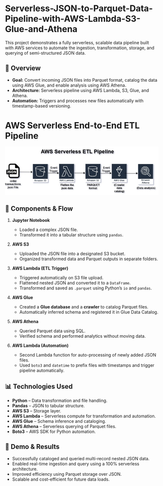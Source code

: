 # Serverless-JSON-to-Parquet-Data-Pipeline-with-AWS-Lambda-S3-Glue-and-Athena

This project demonstrates a fully serverless, scalable data pipeline built with AWS services to automate the ingestion, transformation, storage, and querying of semi-structured JSON data.

## 🚀 Overview

- **Goal:** Convert incoming JSON files into Parquet format, catalog the data using AWS Glue, and enable analysis using AWS Athena.
- **Architecture:** Serverless pipeline using AWS Lambda, S3, Glue, and Athena.
- **Automation:** Triggers and processes new files automatically with timestamp-based versioning.

# AWS Serverless End-to-End ETL Pipeline

![image alt](https://github.com/BhaskarKosala/Serverless-JSON-to-Parquet-Data-Pipeline-with-AWS-Lambda-S3-Glue-and-Athena/blob/7cc2d2f681e6600889765a586090473fc74fb157/aws%20pipeline.jpg)


## 🧱 Components & Flow

1. **Jupyter Notebook**  
   - Loaded a complex JSON file.
   - Transformed it into a tabular structure using `pandas`.

2. **AWS S3**  
   - Uploaded the JSON file into a designated S3 bucket.
   - Organized transformed data and Parquet outputs in separate folders.

3. **AWS Lambda (ETL Trigger)**  
   - Triggered automatically on S3 file upload.
   - Flattened nested JSON and converted it to a `DataFrame`.
   - Transformed and saved as `.parquet` using Python’s `io` and `pandas`.

4. **AWS Glue**  
   - Created a **Glue database** and a **crawler** to catalog Parquet files.
   - Automatically inferred schema and registered it in Glue Data Catalog.

5. **AWS Athena**  
   - Queried Parquet data using SQL.
   - Verified schema and performed analytics without moving data.

6. **AWS Lambda (Automation)**  
   - Second Lambda function for auto-processing of newly added JSON files.
   - Used `boto3` and `datetime` to prefix files with timestamps and trigger pipeline automatically.

## 📊 Technologies Used

- **Python** – Data transformation and file handling.
- **Pandas** – JSON to tabular structure.
- **AWS S3** – Storage layer.
- **AWS Lambda** – Serverless compute for transformation and automation.
- **AWS Glue** – Schema inference and cataloging.
- **AWS Athena** – Serverless querying of Parquet files.
- **Boto3** – AWS SDK for Python automation.


## 🧪 Demo & Results

- Successfully cataloged and queried multi-record nested JSON data.
- Enabled real-time ingestion and query using a 100% serverless architecture.
- Improved efficiency using Parquet storage over JSON.
- Scalable and cost-efficient for future data loads.
